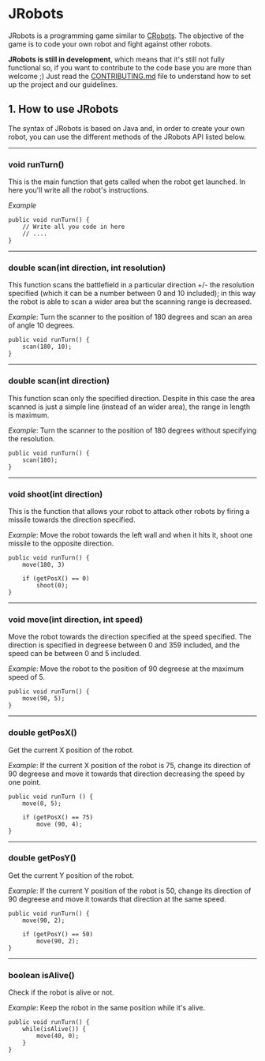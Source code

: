 # JRobots
JRobots is a programming game similar to [CRobots](https://crobots.deepthought.it/home.php). The objective of the game is to code your own robot and fight against other robots.

**JRobots is still in development**, which means that it's still not fully functional so, if you want to contribute to the code base you are more than welcome ;) Just read the [CONTRIBUTING.md](CONTRIBUTING.md) file to understand how to set up the project and our guidelines. 

## 1. How to use JRobots
The syntax of JRobots is based on Java and, in order to create your own robot, you can use the different methods of the JRobots API listed below.

---

### void runTurn()

This is the main function that gets called when the robot get launched. In here you'll write all the robot's instructions.

*Example*

```
public void runTurn() {
    // Write all you code in here
    // ....
}
```

---

### double scan(int direction, int resolution)

This function scans the battlefield in a particular direction +/- the resolution specified (which it can be a number between 0 and 10 included); in this way the robot is able to scan a wider area but the scanning range is decreased.

*Example*: Turn the scanner to the position of 180 degrees and scan an area of angle 10 degrees. 

```
public void runTurn() {
    scan(180, 10);
}
```

---

### double scan(int direction)

This function scan only the specified direction. Despite in this case the area scanned is just a simple line (instead of an wider area), the range in length is maximum.

*Example*: Turn the scanner to the position of 180 degrees without specifying the resolution. 

```
public void runTurn() {
    scan(180);
}
```

---

### void shoot(int direction)

This is the function that allows your robot to attack other robots by firing a missile towards the direction specified.

*Example*: Move the robot towards the left wall and when it hits it, shoot one missile to the opposite direction.

```
public void runTurn() {
    move(180, 3)

    if (getPosX() == 0)
        shoot(0);
}
```

---

### void move(int direction, int speed)

Move the robot towards the direction specified at the speed specified. The direction is specified in degreese between 0 and 359 included, and the speed can be between 0 and 5 included.

*Example*: Move the robot to the position of 90 degreese at the maximum speed of 5.

```
public void runTurn() {
    move(90, 5);
}
```

---

### double getPosX()

Get the current X position of the robot.

*Example*: If the current X position of the robot is 75, change its direction of 90 degreese and move it towards that direction decreasing the speed by one point.

```
public void runTurn () {
    move(0, 5);

    if (getPosX() == 75)
        move (90, 4);
}
```

---

### double getPosY()

Get the current Y position of the robot.

*Example*: If the current Y position of the robot is 50, change its direction of 90 degreese and move it towards that direction at the same speed.

```
public void runTurn() {
    move(90, 2);

    if (getPosY() == 50)
        move(90, 2);
}
```

---

### boolean isAlive()

Check if the robot is alive or not.

*Example*: Keep the robot in the same position while it's alive.

```
public void runTurn() {
    while(isAlive()) {
        move(40, 0);
    }
}
```